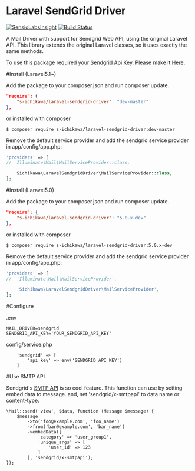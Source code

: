 Laravel SendGrid Driver
====

[![SensioLabsInsight](https://insight.sensiolabs.com/projects/4232643f-006c-473b-97ff-d0f67fa497ee/big.png)](https://insight.sensiolabs.com/projects/4232643f-006c-473b-97ff-d0f67fa497ee)
[![Build Status](https://scrutinizer-ci.com/g/s-ichikawa/laravel-sendgrid-driver/badges/build.png?b=master)](https://scrutinizer-ci.com/g/s-ichikawa/laravel-sendgrid-driver/build-status/master)

A Mail Driver with support for Sendgrid Web API, using the original Laravel API.
This library extends the original Laravel classes, so it uses exactly the same methods.

To use this package required your [Sendgrid Api Key](https://sendgrid.com/docs/User_Guide/Settings/api_keys.html).
Please make it [Here](https://app.sendgrid.com/settings/api_keys).

#Install (Laravel5.1~)

Add the package to your composer.json and run composer update.
```json
"require": {
    "s-ichikawa/laravel-sendgrid-driver": "dev-master"
},
```

or installed with composer
```
$ composer require s-ichikawa/laravel-sendgrid-driver:dev-master
```

Remove the default service provider and add the sendgrid service provider in app/config/app.php:
```php
'providers' => [
//  Illuminate\Mail\MailServiceProvider::class,

    Sichikawa\LaravelSendgridDriver\MailServiceProvider::class,
];
```

#Install (Laravel5.0)

Add the package to your composer.json and run composer update.
```json
"require": {
    "s-ichikawa/laravel-sendgrid-driver": "5.0.x-dev"
},
```

or installed with composer
```
$ composer require s-ichikawa/laravel-sendgrid-driver:5.0.x-dev
```

Remove the default service provider and add the sendgrid service provider in app/config/app.php:
```php
'providers' => [
//  'Illuminate\Mail\MailServiceProvider',

    'Sichikawa\LaravelSendgridDriver\MailServiceProvider',
];
```

#Configure

.env
```
MAIL_DRIVER=sendgrid
SENDGRID_API_KEY='YOUR_SENDGRID_API_KEY'
```

config/service.php
```
    'sendgrid' => [
        'api_key' => env('SENDGRID_API_KEY')
    ]
```

#Use SMTP API

Sendgrid's [SMTP API](https://sendgrid.com/docs/API_Reference/SMTP_API/index.html) is so cool feature.
This function can use by setting embed data to message.
and, set 'sendgrid/x-smtpapi' to data name or content-type.

```
\Mail::send('view', $data, function (Message $message) {
    $message
        ->to('foo@example.com', 'foo_name')
        ->from('bar@example.com', 'bar_name')
        ->embedData([
            'category' => 'user_group1',
            'unique_args' => [
                'user_id' => 123
            ]
        ], 'sendgrid/x-smtpapi');
});
```
